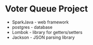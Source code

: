 # Voter Queue Project
* SparkJava - web framework
* postgres - database 
* Lombok - library for getters/setters
* Jackson  - JSON parsing library 